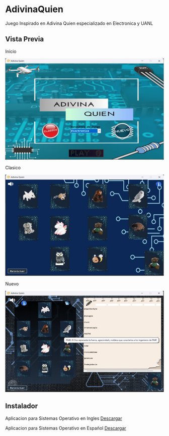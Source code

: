 # AdivinaQuien
Juego Inspirado en Adivina Quien especializado en Electronica y UANL

## Vista Previa
<p>Inicio</p>
<img width="600" height="320" src="VP/Menu.jpg">

<p>Clasico</p>
<img width="600" height="320" src="VP/Clasico.jpg">

<p>Nuevo</p>
<img width="600" height="320" src="VP/VersionNew.jpg">

## Instalador
<p>Aplicacion para Sistemas Operativo en Ingles <a href="https://1drv.ms/u/s!AqRfmpMU-8D1j_BFe-gQmuJpuDSGqg?e=ysjtdU">Descargar</a></p>
<p>Aplicacion para Sistemas Operativo en Español <a href="https://1drv.ms/u/s!AqRfmpMU-8D1j-gx7YMngDoIgQoaVg?e=pQf1IU">Descargar</a></p
